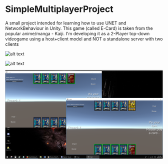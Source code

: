 # SimpleMultiplayerProject
A small project intended for learning how to use UNET and NetworkBehaviour in Unity. This game (called E-Card) is taken from the popular anime/manga - Kaiji. I'm developing it as a 2-Player top-down videogame using a host+client model and NOT a standalone server with two clients

![alt text](https://tokyogazette.files.wordpress.com/2012/02/kaiji-background.png)

![alt text](https://pre00.deviantart.net/2e1f/th/pre/f/2015/145/1/1/_kaiji__e_card___full_set_by_greysonx-d8ps79m.png)

![alt text](https://github.com/AnshuNair/SimpleMultiplayerProject/blob/master/ECardScreenshot.png)
